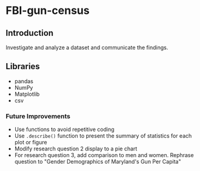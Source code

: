 # FBI-gun-census

## Introduction
Investigate and analyze a dataset and communicate the findings.

## Libraries
* pandas
* NumPy
* Matplotlib
* csv

### Future Improvements
* Use functions to avoid repetitive coding
* Use `.describe()` function to present the summary of statistics for each plot or figure
* Modify research question 2 display to a pie chart
* For research question 3, add comparison to men and women. Rephrase question to "Gender Demographics of Maryland's Gun Per Capita"
